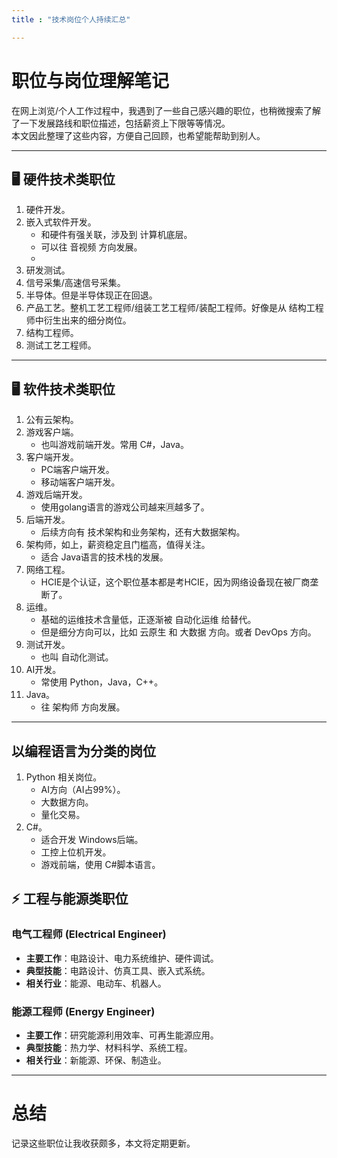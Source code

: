 ```yaml
---
title : "技术岗位个人持续汇总"

---
```


# 职位与岗位理解笔记

在网上浏览/个人工作过程中，我遇到了一些自己感兴趣的职位，也稍微搜索了解了一下发展路线和职位描述，包括薪资上下限等等情况。  
本文因此整理了这些内容，方便自己回顾，也希望能帮助到别人。  

---

## 🖥️ 硬件技术类职位

1. 硬件开发。
2. 嵌入式软件开发。
    - 和硬件有强关联，涉及到 计算机底层。
    - 可以往 音视频 方向发展。
    - 
3. 研发测试。
4. 信号采集/高速信号采集。
5. 半导体。但是半导体现正在回退。
6. 产品工艺。整机工艺工程师/组装工艺工程师/装配工程师。好像是从 结构工程师中衍生出来的细分岗位。
7. 结构工程师。
8. 测试工艺工程师。


---

## 🖥️ 软件技术类职位
1. 公有云架构。
2. 游戏客户端。
    - 也叫游戏前端开发。常用 C#，Java。
3. 客户端开发。
    - PC端客户端开发。
    - 移动端客户端开发。
4. 游戏后端开发。
    - 使用golang语言的游戏公司越来🈷越多了。
5. 后端开发。
    - 后续方向有 技术架构和业务架构，还有大数据架构。 
6. 架构师，如上，薪资稳定且门槛高，值得关注。
    - 适合 Java语言的技术栈的发展。
6. 网络工程。
    - HCIE是个认证，这个职位基本都是考HCIE，因为网络设备现在被厂商垄断了。
7. 运维。
    - 基础的运维技术含量低，正逐渐被 自动化运维 给替代。
    - 但是细分方向可以，比如 云原生 和 大数据 方向。或者 DevOps 方向。 
8. 测试开发。
    - 也叫 自动化测试。
9. AI开发。
    - 常使用 Python，Java，C++。
10. Java。
    - 往 架构师 方向发展。






---

## 以编程语言为分类的岗位
1. Python 相关岗位。
    - AI方向（AI占99%）。
    - 大数据方向。
    - 量化交易。
2. C#。
    -  适合开发 Windows后端。  
    - 工控上位机开发。
    - 游戏前端，使用 C#脚本语言。

## ⚡ 工程与能源类职位

### 电气工程师 (Electrical Engineer)
- **主要工作**：电路设计、电力系统维护、硬件调试。  
- **典型技能**：电路设计、仿真工具、嵌入式系统。  
- **相关行业**：能源、电动车、机器人。  

### 能源工程师 (Energy Engineer)
- **主要工作**：研究能源利用效率、可再生能源应用。  
- **典型技能**：热力学、材料科学、系统工程。  
- **相关行业**：新能源、环保、制造业。  

---

# 总结
记录这些职位让我收获颇多，本文将定期更新。